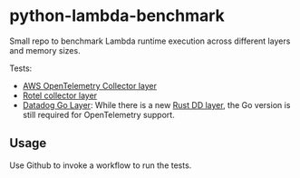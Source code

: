 # python-lambda-benchmark

Small repo to benchmark Lambda runtime execution across different layers and memory sizes.

Tests:
* [AWS OpenTelemetry Collector layer](https://github.com/open-telemetry/opentelemetry-lambda)
* [Rotel collector layer](https://github.com/streamfold/rotel-lambda-extension)
* [Datadog Go Layer](https://docs.datadoghq.com/serverless/aws_lambda/opentelemetry/?tab=python): While there is a new [Rust DD layer](https://www.datadoghq.com/blog/datadog-next-gen-lambda-extension/), the Go version is still required for OpenTelemetry support.

## Usage

Use Github to invoke a workflow to run the tests.
